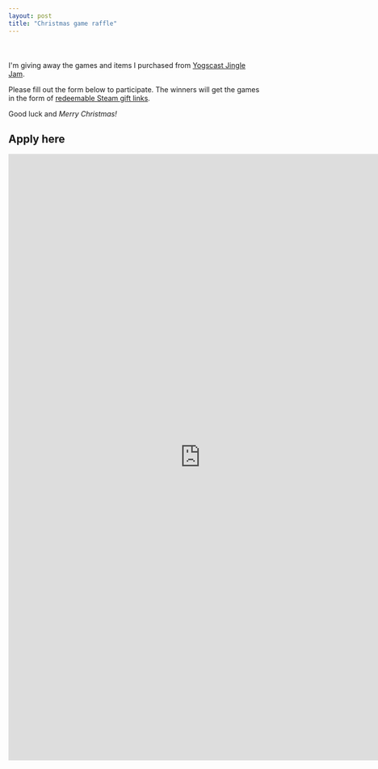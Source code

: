 ```yaml
---
layout: post
title: "Christmas game raffle"
---
```


<script src="/public/js/countdown.js" type="text/javascript"></script>
<script type="application/javascript">
  var CountdownImageFolder = "public/images/";
  var myCountdownTest = new Countdown({
    year	: 2014,
    month	: 12,
    day		: 23,
    width	: 600,
    height	: 100,
    rangeHi: "days"
  });
</script>
<div style="margin-bottom: 20px">&nbsp;</div>



I'm giving away the games and items I purchased from [Yogscast Jingle Jam](https://www.humblebundle.com/yogscast).

Please fill out the form below to participate. The winners will get the games in the form of [redeemable Steam gift links](https://support.humblebundle.com/hc/en-us/articles/202712460-Gifting-Steam-Keys).

Good luck and <em>Merry Christmas!</em>

## Apply here

<iframe src="https://docs.google.com/forms/d/1N1-9lfyzVkNCEz5NfCOGfZsYJrDFr8irvNcUfX6peAc/viewform?embedded=true" width="760" height="1200" frameborder="0" marginheight="0" marginwidth="0">Loading...</iframe>
